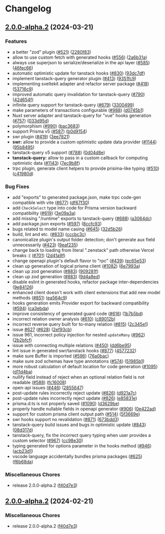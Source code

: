 # Changelog

## [2.0.0-alpha.2](https://github.com/Azzerty23/zenstack/compare/v2.0.0-alpha.2...v2.0.0-alpha.2) (2024-03-21)


### Features

* a better "zod" plugin ([#521](https://github.com/Azzerty23/zenstack/issues/521)) ([2280f83](https://github.com/Azzerty23/zenstack/commit/2280f83cd7f1f597fddfd6ab0c99417200124452))
* allow to use custom fetch with generated hooks ([#556](https://github.com/Azzerty23/zenstack/issues/556)) ([2a6b31a](https://github.com/Azzerty23/zenstack/commit/2a6b31a29c71a786a27a0ddda5c64f8c973c7739))
* always use superjson to serialize/deserialize in the api layer ([#585](https://github.com/Azzerty23/zenstack/issues/585)) ([46fec66](https://github.com/Azzerty23/zenstack/commit/46fec666c3af971010c69e467f08f55830655441))
* automatic optimistic update for tanstack hooks ([#830](https://github.com/Azzerty23/zenstack/issues/830)) ([93dc7df](https://github.com/Azzerty23/zenstack/commit/93dc7df472427a4546ba71ec3703135d2d638ded))
* implement tanstack-query generator plugin ([#413](https://github.com/Azzerty23/zenstack/issues/413)) ([9351fc9](https://github.com/Azzerty23/zenstack/commit/9351fc9431090d7720f75f751ad57ef2539b3d9e))
* implementing sveltekit adapter and refactor server package ([#418](https://github.com/Azzerty23/zenstack/issues/418)) ([53716c9](https://github.com/Azzerty23/zenstack/commit/53716c99c35d32767354729f372f2f15f1a478b2))
* improved automatic query invalidation for tanstack-query ([#790](https://github.com/Azzerty23/zenstack/issues/790)) ([42d654f](https://github.com/Azzerty23/zenstack/commit/42d654fcfaa40b09fde578db79792c69e1e3b908))
* infinite query support for tanstack-query ([#679](https://github.com/Azzerty23/zenstack/issues/679)) ([3300499](https://github.com/Azzerty23/zenstack/commit/330049949bfce7e8d463d7be8f1c8653df10203a))
* make parameters of transactions configurable ([#988](https://github.com/Azzerty23/zenstack/issues/988)) ([d0745b1](https://github.com/Azzerty23/zenstack/commit/d0745b149a5ce6abfef546de0b9243ddc4f6e765))
* Nuxt server adapter and tanstack-query for "vue" hooks generation ([#757](https://github.com/Azzerty23/zenstack/issues/757)) ([033d95d](https://github.com/Azzerty23/zenstack/commit/033d95dcdeef67bc8183d1daeb3172ec9ee02b9b))
* polymorphism ([#990](https://github.com/Azzerty23/zenstack/issues/990)) ([bac3683](https://github.com/Azzerty23/zenstack/commit/bac368382b6c92585bc983861a56d141093b7896))
* support Prisma v5 ([#587](https://github.com/Azzerty23/zenstack/issues/587)) ([b0d9154](https://github.com/Azzerty23/zenstack/commit/b0d9154270a89c6c93c7a8f1aada85c413d16d6f))
* swr plugin ([#419](https://github.com/Azzerty23/zenstack/issues/419)) ([3ee7821](https://github.com/Azzerty23/zenstack/commit/3ee7821498d96963a5fec89d9d19a88d28da51eb))
* **swr:** allow to provide a custom optimistic update data provider ([#1144](https://github.com/Azzerty23/zenstack/issues/1144)) ([95b8495](https://github.com/Azzerty23/zenstack/commit/95b8495667a6e518442f0d281a39bc012502ee99))
* tanstack-query v5 support ([#788](https://github.com/Azzerty23/zenstack/issues/788)) ([0d04d8e](https://github.com/Azzerty23/zenstack/commit/0d04d8e6dabd66ee06e98971cb4e1007c4ecd466))
* **tanstack-query:** allow to pass in a custom callback for computing optimistic data ([#1143](https://github.com/Azzerty23/zenstack/issues/1143)) ([7ec9b8f](https://github.com/Azzerty23/zenstack/commit/7ec9b8f00eb1494910a93a17bd7bba6a37505cee))
* trpc plugin, generate client helpers to provide prisima-like typing ([#510](https://github.com/Azzerty23/zenstack/issues/510)) ([c41980d](https://github.com/Azzerty23/zenstack/commit/c41980dddbbeacd51c72d109e09a8c7b4c17617c))


### Bug Fixes

* add "exports" to generated package.json, make trpc code-gen compatible with vite ([#677](https://github.com/Azzerty23/zenstack/issues/677)) ([df67f30](https://github.com/Azzerty23/zenstack/commit/df67f301119db23e5048464de2f73bff1a2adffc))
* add `CheckSelect` type into code for Prisma version backward compatibility ([#619](https://github.com/Azzerty23/zenstack/issues/619)) ([3e09a3a](https://github.com/Azzerty23/zenstack/commit/3e09a3a6646ae0f6e393cc0f92991c9b5d0c4d29))
* add missing "/runtime" exports to tanstack-query ([#688](https://github.com/Azzerty23/zenstack/issues/688)) ([a3064dc](https://github.com/Azzerty23/zenstack/commit/a3064dc2ce9319977a01844fd0aac40bb92be7d9))
* add package.json exports ([#597](https://github.com/Azzerty23/zenstack/issues/597)) ([8ccfc93](https://github.com/Azzerty23/zenstack/commit/8ccfc93ba8135ced89754fbd912a02fe11962a53))
* bugs related to model name casing ([#645](https://github.com/Azzerty23/zenstack/issues/645)) ([32d5b26](https://github.com/Azzerty23/zenstack/commit/32d5b262cacdd03209a56027e4c2cbda1bc408c0))
* build, lint and etc. ([#833](https://github.com/Azzerty23/zenstack/issues/833)) ([cccbc3c](https://github.com/Azzerty23/zenstack/commit/cccbc3c82ad522d40bc76ad7b84b1305d378b1db))
* canonicalize plugin's output folder detection; don't generate aux field unnecessarily ([#423](https://github.com/Azzerty23/zenstack/issues/423)) ([9eaf235](https://github.com/Azzerty23/zenstack/commit/9eaf2353e479a7c967af42a0cd6ed6b9afeded4a))
* change back to loading from literal ".zenstack" path otherwise Vercel breaks :( ([#701](https://github.com/Azzerty23/zenstack/issues/701)) ([2d41a9f](https://github.com/Azzerty23/zenstack/commit/2d41a9fcffab2fa228356a5cc45b4c2ecd62fd63))
* change openapi plugin's default flavor to "rpc" ([#439](https://github.com/Azzerty23/zenstack/issues/439)) ([ec65e53](https://github.com/Azzerty23/zenstack/commit/ec65e53f202e3e02ea98a9c88682c106dcbafc76))
* clean up generation of logical prisma client ([#1082](https://github.com/Azzerty23/zenstack/issues/1082)) ([6e7993a](https://github.com/Azzerty23/zenstack/commit/6e7993afa8dde03ae12c44f198bcca04724dbc92))
* clean up zod generation ([#883](https://github.com/Azzerty23/zenstack/issues/883)) ([909281f](https://github.com/Azzerty23/zenstack/commit/909281f8090734322c0cab09d0187b6b5e813c9a))
* clean up zod generation ([#883](https://github.com/Azzerty23/zenstack/issues/883)) ([9d4a8ed](https://github.com/Azzerty23/zenstack/commit/9d4a8ede7d42d1966fd5a12d64a5992092f4bc7d))
* disable eslint in generated hooks, refactor package inter-dependencies ([9e84126](https://github.com/Azzerty23/zenstack/commit/9e8412645e06f0bf63f85c8bb61ad00384fdef99))
* enhanced client doesn't work with client extensions that add new model methods ([#851](https://github.com/Azzerty23/zenstack/issues/851)) ([ea564c9](https://github.com/Azzerty23/zenstack/commit/ea564c93e9ca2a888c0e53216633d66c733f6beb))
* hooks generation emits Provider export for backward compatibility ([#594](https://github.com/Azzerty23/zenstack/issues/594)) ([ca3ebda](https://github.com/Azzerty23/zenstack/commit/ca3ebdae4e213d3901bb5834fd9ebf1217da94a7))
* improve consistency of generated guard code ([#616](https://github.com/Azzerty23/zenstack/issues/616)) ([1b7b5bd](https://github.com/Azzerty23/zenstack/commit/1b7b5bda3f5106d31b7f5e70be27158fb8217600))
* incorrect relation owner analysis ([#610](https://github.com/Azzerty23/zenstack/issues/610)) ([c89012b](https://github.com/Azzerty23/zenstack/commit/c89012bcb8d32588cc7f5a1df19088292e571cec))
* incorrect reverse query built for to-many relation ([#815](https://github.com/Azzerty23/zenstack/issues/815)) ([2c345e1](https://github.com/Azzerty23/zenstack/commit/2c345e1d4fe7274b7a08c1178afccede1d694327))
* issue [#627](https://github.com/Azzerty23/zenstack/issues/627) ([#628](https://github.com/Azzerty23/zenstack/issues/628)) ([2ef93cb](https://github.com/Azzerty23/zenstack/commit/2ef93cb932e7aed6923cd3d7e69069d0c9ff161b))
* issue 961, incorrect policy injection for nested `updateMany` ([#962](https://github.com/Azzerty23/zenstack/issues/962)) ([2b2bfcf](https://github.com/Azzerty23/zenstack/commit/2b2bfcff965f9a70ff2764e6fbc7613b6f061685))
* issue with connecting multiple relations ([#450](https://github.com/Azzerty23/zenstack/issues/450)) ([dd6be95](https://github.com/Azzerty23/zenstack/commit/dd6be9509c46fd4dfff500a53070259410b6a61f))
* lint issue in generated swr/tanstack hooks ([#877](https://github.com/Azzerty23/zenstack/issues/877)) ([4577232](https://github.com/Azzerty23/zenstack/commit/45772326c7980f5338452d4048c43f76a6b09bf0))
* make sure Buffer is imported ([#596](https://github.com/Azzerty23/zenstack/issues/596)) ([76a0bac](https://github.com/Azzerty23/zenstack/commit/76a0bac9c63707baf34a072e398b63156c1e0640))
* make sure zod schemas have type annotations ([#574](https://github.com/Azzerty23/zenstack/issues/574)) ([51985b1](https://github.com/Azzerty23/zenstack/commit/51985b1279dca8e82a7275330a7b6597f37d15a4))
* more robust calculation of default location for code generation ([#1095](https://github.com/Azzerty23/zenstack/issues/1095)) ([d11d4ba](https://github.com/Azzerty23/zenstack/commit/d11d4bade318d5a17d1a5e3860292352e25cc813))
* nullify field instead of reject when an optional relation field is not readable ([#588](https://github.com/Azzerty23/zenstack/issues/588)) ([fc16008](https://github.com/Azzerty23/zenstack/commit/fc16008ba20aba18f39948f3ff13ec3bc79729e3))
* open-api issues ([#446](https://github.com/Azzerty23/zenstack/issues/446)) ([2855647](https://github.com/Azzerty23/zenstack/commit/285564751094797da8484bf041a9d3a4eafafc9d))
* post-update rules incorrectly reject update ([#826](https://github.com/Azzerty23/zenstack/issues/826)) ([d921a7c](https://github.com/Azzerty23/zenstack/commit/d921a7ca6bef0341ccf5bc50e195156695129e7f))
* post-update rules incorrectly reject update ([#826](https://github.com/Azzerty23/zenstack/issues/826)) ([e85831e](https://github.com/Azzerty23/zenstack/commit/e85831e98d08a433febb5a8fecf8d539150ced08))
* prisma.d.ts is not properly saved ([#1090](https://github.com/Azzerty23/zenstack/issues/1090)) ([d3629be](https://github.com/Azzerty23/zenstack/commit/d3629bef459afc11c16461fb18621d2f77ac35cc))
* properly handle nullable fields in openapi generator ([#906](https://github.com/Azzerty23/zenstack/issues/906)) ([0e422ad](https://github.com/Azzerty23/zenstack/commit/0e422adf1a7f274b850eeba09ef1781b13ce9f1b))
* support for custom prisma client output path ([#514](https://github.com/Azzerty23/zenstack/issues/514)) ([5f3669e](https://github.com/Azzerty23/zenstack/commit/5f3669e53363bbfb035f100d0c6e2d14cef69c24))
* swr hooks support no revalidation ([#871](https://github.com/Azzerty23/zenstack/issues/871)) ([673bdd3](https://github.com/Azzerty23/zenstack/commit/673bdd3a4d54db72cdb0561669801b7be633c904))
* tanstack-query build issues and bugs in optimistic update ([#843](https://github.com/Azzerty23/zenstack/issues/843)) ([08d317d](https://github.com/Azzerty23/zenstack/commit/08d317d150b99fc38b8e5fb56bb4ab27fe1b4470))
* tanstack-query, fix the incorrect query typing when user provides a custom selector ([#967](https://github.com/Azzerty23/zenstack/issues/967)) ([cc98e30](https://github.com/Azzerty23/zenstack/commit/cc98e306559d7729d96d4ed77cda2815454fbb8f))
* typing generated for options parameter in the hooks method ([#946](https://github.com/Azzerty23/zenstack/issues/946)) ([acb23d1](https://github.com/Azzerty23/zenstack/commit/acb23d1d1e3f5ff1ce3452971ac7103c6a38326c))
* vscode language accidentally bundles prisma packages  ([#625](https://github.com/Azzerty23/zenstack/issues/625)) ([f6b68da](https://github.com/Azzerty23/zenstack/commit/f6b68dabc9e089230bc6d8f8e802e8fbc43a8a69))


### Miscellaneous Chores

* release 2.0.0-alpha.2 ([f40d7e3](https://github.com/Azzerty23/zenstack/commit/f40d7e3718d4210137a2e131d28b5491d065b914))

## [2.0.0-alpha.2](https://github.com/zenstackhq/zenstack/compare/v2.0.0-alpha.1...v2.0.0-alpha.2) (2024-02-21)


### Miscellaneous Chores

* release 2.0.0-alpha.2 ([f40d7e3](https://github.com/zenstackhq/zenstack/commit/f40d7e3718d4210137a2e131d28b5491d065b914))
